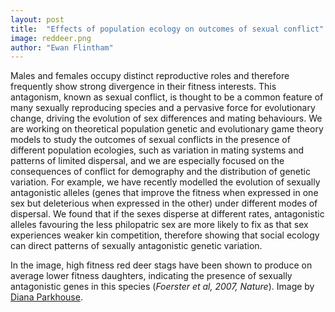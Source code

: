 ```yaml
---
layout: post
title:  "Effects of population ecology on outcomes of sexual conflict"
image: reddeer.png
author: "Ewan Flintham"
---
```


Males and females occupy distinct reproductive roles and therefore frequently show strong divergence in their fitness interests. This antagonism, known as sexual conflict, is thought to be a common feature of many sexually reproducing species and a pervasive force for evolutionary change, driving the evolution of sex differences and mating behaviours. We are working on theoretical population genetic and evolutionary game theory models to study the outcomes of sexual conflicts in the presence of different population ecologies, such as variation in mating systems and patterns of limited dispersal, and we are especially focused on the consequences of conflict for demography and the distribution of genetic variation. For example, we have recently modelled the evolution of sexually antagonistic alleles (genes that improve the fitness when expressed in one sex but deleterious when expressed in the other) under different modes of dispersal. We found that if the sexes disperse at different rates, antagonistic alleles favouring the less philopatric sex are more likely to fix as that sex experiences weaker kin competition, therefore showing that social ecology can direct patterns of sexually antagonistic genetic variation. 


In the image, high fitness red deer stags have been shown to produce on average lower fitness daughters, indicating the presence of sexually antagonistic genes in this species (*Foerster et al, 2007, Nature*). Image by [Diana Parkhouse](https://unsplash.com/@ditakesphotos).
